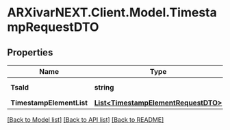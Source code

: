 # ARXivarNEXT.Client.Model.TimestampRequestDTO
## Properties

Name | Type | Description | Notes
------------ | ------------- | ------------- | -------------
**TsaId** | **string** | Timestamp Identifier | [optional] 
**TimestampElementList** | [**List&lt;TimestampElementRequestDTO&gt;**](TimestampElementRequestDTO.md) | Items | [optional] 

[[Back to Model list]](../README.md#documentation-for-models) [[Back to API list]](../README.md#documentation-for-api-endpoints) [[Back to README]](../README.md)

